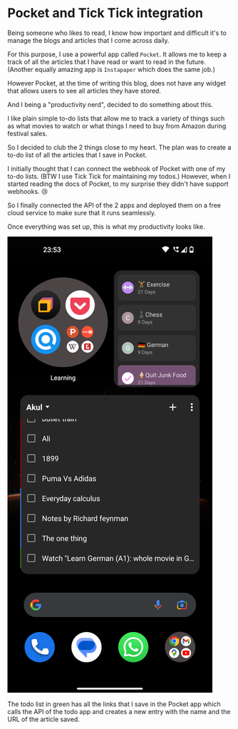 # Pocket and Tick Tick integration

Being someone who likes to read, I know how important and difficult it's to manage the blogs and articles that I come across daily.

For this purpose, I use a powerful app called `Pocket`. It allows me to keep a track of all the articles that I have read or want to read in the future. (Another equally amazing app is `Instapaper` which does the same job.)

However Pocket, at the time of writing this blog, does not have any widget that allows users to see all articles they have stored.

And I being a "productivity nerd", decided to do something about this.

I like plain simple to-do lists that allow me to track a variety of things such as what movies to watch or what things I need to buy from Amazon during festival sales.

So I decided to club the 2 things close to my heart. The plan was to create a to-do list of all the articles that I save in Pocket.

I initially thought that I can connect the webhook of Pocket with one of my to-do lists. (BTW I use Tick Tick for maintaining my todos.)
However, when I started reading the docs of Pocket, to my surprise they didn't have support webhooks. 😢

So I finally connected the API of the 2 apps and deployed them on a free cloud service to make sure that it runs seamlessly.

Once everything was set up, this is what my productivity looks like.

![](https://raw.githubusercontent.com/akulchhillar/the_quest_of_akul/main/assests/Productivity%20Wall.png)

The todo list in green has all the links that I save in the Pocket app which calls the API of the todo app and creates a new entry with the name and the URL of the article saved.